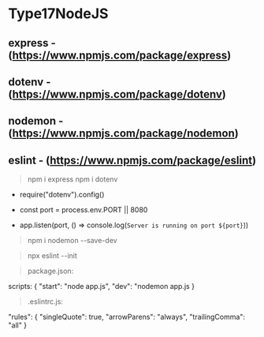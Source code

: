 # Type17NodeJS

## express - (https://www.npmjs.com/package/express)
## dotenv - (https://www.npmjs.com/package/dotenv)
## nodemon - (https://www.npmjs.com/package/nodemon)
## eslint - (https://www.npmjs.com/package/eslint)

> npm i express
> npm i dotenv
 - require("dotenv").config()

 - const port = process.env.PORT || 8080
 
 - app.listen(port, () => console.log(`Server is running on port ${port}`))

> npm i nodemon --save-dev

> npx eslint --init

> package.json:
> 
scripts: {
"start": "node app.js",
"dev": "nodemon app.js
}

> .eslintrc.js:

 "rules": {
     "singleQuote": true,
     "arrowParens": "always",
     "trailingComma": "all"
 }
